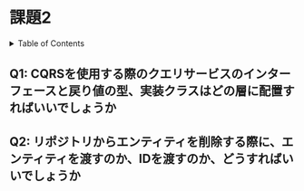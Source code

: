 # 課題2

<!-- START doctoc generated TOC please keep comment here to allow auto update -->
<!-- DON'T EDIT THIS SECTION, INSTEAD RE-RUN doctoc TO UPDATE -->
<details>
<summary>Table of Contents</summary>

- [Q1: CQRSを使用する際のクエリサービスのインターフェースと戻り値の型、実装クラスはどの層に配置すればいいでしょうか](#q1-cqrs%E3%82%92%E4%BD%BF%E7%94%A8%E3%81%99%E3%82%8B%E9%9A%9B%E3%81%AE%E3%82%AF%E3%82%A8%E3%83%AA%E3%82%B5%E3%83%BC%E3%83%93%E3%82%B9%E3%81%AE%E3%82%A4%E3%83%B3%E3%82%BF%E3%83%BC%E3%83%95%E3%82%A7%E3%83%BC%E3%82%B9%E3%81%A8%E6%88%BB%E3%82%8A%E5%80%A4%E3%81%AE%E5%9E%8B%E5%AE%9F%E8%A3%85%E3%82%AF%E3%83%A9%E3%82%B9%E3%81%AF%E3%81%A9%E3%81%AE%E5%B1%A4%E3%81%AB%E9%85%8D%E7%BD%AE%E3%81%99%E3%82%8C%E3%81%B0%E3%81%84%E3%81%84%E3%81%A7%E3%81%97%E3%82%87%E3%81%86%E3%81%8B)
- [Q2: リポジトリからエンティティを削除する際に、エンティティを渡すのか、IDを渡すのか、どうすればいいでしょうか](#q2-%E3%83%AA%E3%83%9D%E3%82%B8%E3%83%88%E3%83%AA%E3%81%8B%E3%82%89%E3%82%A8%E3%83%B3%E3%83%86%E3%82%A3%E3%83%86%E3%82%A3%E3%82%92%E5%89%8A%E9%99%A4%E3%81%99%E3%82%8B%E9%9A%9B%E3%81%AB%E3%82%A8%E3%83%B3%E3%83%86%E3%82%A3%E3%83%86%E3%82%A3%E3%82%92%E6%B8%A1%E3%81%99%E3%81%AE%E3%81%8Bid%E3%82%92%E6%B8%A1%E3%81%99%E3%81%AE%E3%81%8B%E3%81%A9%E3%81%86%E3%81%99%E3%82%8C%E3%81%B0%E3%81%84%E3%81%84%E3%81%A7%E3%81%97%E3%82%87%E3%81%86%E3%81%8B)

</details>
<!-- END doctoc generated TOC please keep comment here to allow auto update -->

## Q1: CQRSを使用する際のクエリサービスのインターフェースと戻り値の型、実装クラスはどの層に配置すればいいでしょうか

## Q2: リポジトリからエンティティを削除する際に、エンティティを渡すのか、IDを渡すのか、どうすればいいでしょうか
